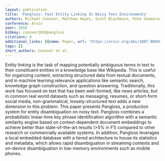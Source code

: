```yaml
---
layout: publication
title: 'Pangloss: Fast Entity Linking In Noisy Text Environments'
authors: Michael Conover, Matthew Hayes, Scott Blackburn, Pete Skomoroch, Sam Shah
conference: Arxiv
year: 2018
bibkey: conover2018pangloss
citations: 4
additional_links: [{name: Paper, url: 'https://arxiv.org/abs/1807.06036'}]
tags: []
short_authors: Conover et al.
---
```

Entity linking is the task of mapping potentially ambiguous terms in text to
their constituent entities in a knowledge base like Wikipedia. This is useful
for organizing content, extracting structured data from textual documents, and
in machine learning relevance applications like semantic search, knowledge
graph construction, and question answering. Traditionally, this work has
focused on text that has been well-formed, like news articles, but in common
real world datasets such as messaging, resumes, or short-form social media,
non-grammatical, loosely-structured text adds a new dimension to this problem.
  This paper presents Pangloss, a production system for entity disambiguation
on noisy text. Pangloss combines a probabilistic linear-time key phrase
identification algorithm with a semantic similarity engine based on
context-dependent document embeddings to achieve better than state-of-the-art
results (>5% in F1) compared to other research or commercially available
systems. In addition, Pangloss leverages a local embedded database with a
tiered architecture to house its statistics and metadata, which allows rapid
disambiguation in streaming contexts and on-device disambiguation in low-memory
environments such as mobile phones.